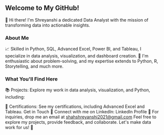## Welcome to My GitHub!
👋 Hi there! I'm Shreyanshi a dedicated Data Analyst with the mission of transforming data into actionable insights.

### About Me
📈 Skilled in Python, SQL, Advanced Excel, Power BI, and Tableau, I specialize in data analysis, visualization, and dashboard creation.
🧐 I'm enthusiastic about problem-solving, and my expertise extends to Python, R, Storytelling, and much more.

### What You'll Find Here
📚 Projects: Explore my work in data analysis, visualization, and Python, including:


📜 Certifications: See my certifications, including Advanced Excel and Tableau.
Get in Touch
💬 Connect with me on LinkedIn: LinkedIn Profile
📧 For inquiries, drop me an email at shahshreyanshi2021@gmail.com
Feel free to explore my projects, provide feedback, and collaborate. Let's make data work for us! 🚀
